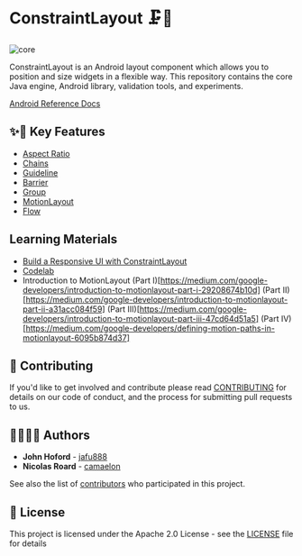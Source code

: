 # ConstraintLayout 🗜️📏

![core](https://github.com/androidx/constraintlayout/workflows/core/badge.svg)

ConstraintLayout is an Android layout component which allows you to position and size widgets in a flexible way. This repository contains the core Java engine, Android library, validation tools, and experiments.

[Android Reference Docs](https://developer.android.com/reference/androidx/constraintlayout/widget/ConstraintLayout)

## ✨🤩 Key Features

* [Aspect Ratio](https://developer.android.com/reference/androidx/constraintlayout/widget/ConstraintLayout#ratio)
* [Chains](https://developer.android.com/reference/androidx/constraintlayout/widget/ConstraintLayout#Chains)
* [Guideline](https://developer.android.com/reference/androidx/constraintlayout/widget/Guideline)
* [Barrier](https://developer.android.com/reference/androidx/constraintlayout/widget/Barrier)
* [Group](https://developer.android.com/reference/androidx/constraintlayout/widget/Group)
* [MotionLayout](https://developer.android.com/reference/androidx/constraintlayout/motion/widget/MotionLayout)
* [Flow](https://developer.android.com/reference/androidx/constraintlayout/helper/widget/Flow)

## Learning Materials

- [Build a Responsive UI with ConstraintLayout](https://developer.android.com/training/constraint-layout)
- [Codelab](https://codelabs.developers.google.com/codelabs/constraint-layout/index.html#0)
- Introduction to MotionLayout (Part I)[https://medium.com/google-developers/introduction-to-motionlayout-part-i-29208674b10d] (Part II)[https://medium.com/google-developers/introduction-to-motionlayout-part-ii-a31acc084f59] (Part III)[https://medium.com/google-developers/introduction-to-motionlayout-part-iii-47cd64d51a5] (Part IV)[https://medium.com/google-developers/defining-motion-paths-in-motionlayout-6095b874d37]

## 🤝 Contributing

If you'd like to get involved and contribute please read [CONTRIBUTING](constraintlayout/CONTRIBUTING.md) for details on our code of conduct, and the process for submitting pull requests to us.

## 👩‍💻👨‍💻 Authors

* **John Hoford** - [jafu888](https://github.com/jafu888)
* **Nicolas Roard** - [camaelon](https://github.com/camaelon)

See also the list of [contributors](contributors) who participated in this project.

## 🔖 License

This project is licensed under the Apache 2.0 License - see the [LICENSE](LICENSE) file for details
